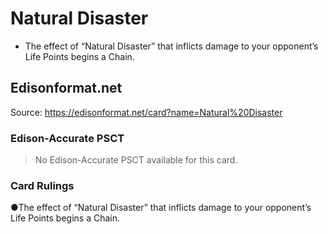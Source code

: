 # Natural Disaster

*   The effect of “Natural Disaster” that inflicts damage to your opponent’s Life Points begins a Chain.

## Edisonformat.net

Source: https://edisonformat.net/card?name=Natural%20Disaster

### Edison-Accurate PSCT

> No Edison-Accurate PSCT available for this card.

### Card Rulings

●The effect of “Natural Disaster” that inflicts damage to your opponent’s Life Points begins a Chain.
            